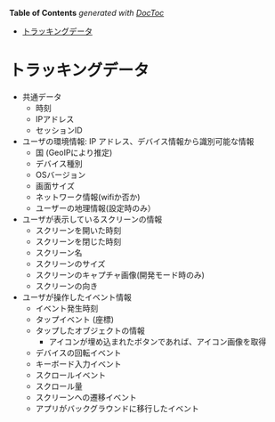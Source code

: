 <!-- START doctoc generated TOC please keep comment here to allow auto update -->
<!-- DON'T EDIT THIS SECTION, INSTEAD RE-RUN doctoc TO UPDATE -->
**Table of Contents**  *generated with [DocToc](https://github.com/thlorenz/doctoc)*

- [トラッキングデータ](#%E3%83%88%E3%83%A9%E3%83%83%E3%82%AD%E3%83%B3%E3%82%B0%E3%83%87%E3%83%BC%E3%82%BF)

<!-- END doctoc generated TOC please keep comment here to allow auto update -->

# トラッキングデータ

- 共通データ
    - 時刻
    - IPアドレス
    - セッションID
- ユーザの環境情報: IP アドレス、デバイス情報から識別可能な情報
    - 国 (GeoIPにより推定)
    - デバイス種別
    - OSバージョン
    - 画面サイズ
    - ネットワーク情報(wifiか否か)
    - ユーザーの地理情報(設定時のみ）
- ユーザが表示しているスクリーンの情報
    - スクリーンを開いた時刻
    - スクリーンを閉じた時刻
    - スクリーン名
    - スクリーンのサイズ
    - スクリーンのキャプチャ画像(開発モード時のみ)
    - スクリーンの向き
- ユーザが操作したイベント情報
    - イベント発生時刻
    - タップイベント (座標)
    - タップしたオブジェクトの情報
        - アイコンが埋め込まれたボタンであれば、アイコン画像を取得
    - デバイスの回転イベント
    - キーボード入力イベント
    - スクロールイベント
    - スクロール量
    - スクリーンヘの遷移イベント
    - アプリがバックグラウンドに移行したイベント
